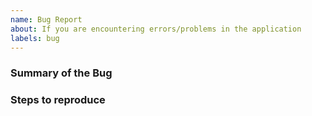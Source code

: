 ```yaml
---
name: Bug Report
about: If you are encountering errors/problems in the application
labels: bug
---
```

### Summary of the Bug


### Steps to reproduce

